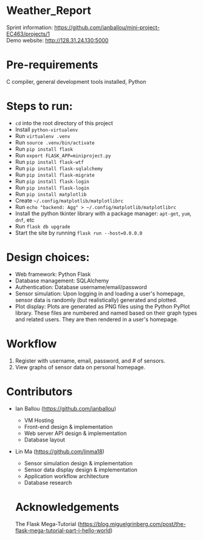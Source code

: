 # Weather_Report

Sprint information: https://github.com/ianballou/mini-project-EC463/projects/1<br>
Demo website: http://128.31.24.130:5000

# Pre-requirements

C compiler, general development tools installed, Python

# Steps to run:

- `cd` into the root directory of this project
- Install `python-virtualenv`
- Run `virtualenv .venv`
- Run `source .venv/bin/activate`
- Run `pip install flask`
- Run `export FLASK_APP=miniproject.py`
- Run `pip install flask-wtf`
- Run `pip install flask-sqlalchemy`
- Run `pip install flask-migrate`
- Run `pip install flask-login`
- Run `pip install flask-login`
- Run `pip install matplotlib`
- Create `~/.config/matplotlib/matplotlibrc`
- Run `echo "backend: Agg" > ~/.config/matplotlib/matplotlibrc`
- Install the python tkinter library with a package manager: `apt-get`, `yum`, `dnf`, etc
- Run `flask db upgrade`
- Start the site by running `flask run --host=0.0.0.0`

# Design choices:
- Web framework: Python Flask<br>
- Database management: SQLAlchemy<br>
- Authentication: Database username/email/password<br>
- Sensor simulation: Upon logging in and loading a user's homepage, sensor data is randomly (but realistically) generated and plotted.<br>
- Plot display: Plots are generated as PNG files using the Python PyPlot library.  These files are numbered and named based on their graph types and related users.  They are then rendered in a user's homepage.

# Workflow
1) Register with username, email, password, and # of sensors.
2) View graphs of sensor data on personal homepage.

# Contributors
- Ian Ballou (https://github.com/ianballou)
  - VM Hosting
  - Front-end design & implementation
  - Web server API design & implementation
  - Database layout
- Lin Ma (https://github.com/linma18)
  - Sensor simulation design & implementation
  - Sensor data display design & implementation
  - Application workflow architecture
  - Database research
  
  # Acknowledgements
  The Flask Mega-Tutorial (https://blog.miguelgrinberg.com/post/the-flask-mega-tutorial-part-i-hello-world)

